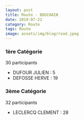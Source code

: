 ```yaml
---
layout: post
title: Route - BOUCHAIN
date: 2019-07-22
category: Route
tags: Route
image: assets/img/blog/road.jpeg
---
```


### 1ère Catégorie
30 participants
- DUFOUR JULIEN : 5
- DEFOSSE HERVE : 19

### 3ème Catégorie
32 participants
- LECLERCQ CLEMENT : 28
